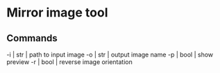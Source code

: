 # Mirror image tool



## Commands

-i | str  | path to input image
-o | str  | output image name
-p | bool | show preview
-r | bool | reverse image orientation
